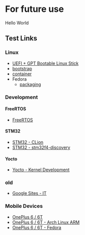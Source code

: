 # For future use

Hello World

## Test Links

### Linux

* [UEFI + GPT Bootable Linux Stick](linux/usb-boot.md)
* [bootstrap](linux/bootstrap.md)
* [container](linux/container.md)
* Fedora
  * [packaging](linux/fedora-packaging.md)

### Development

#### FreeRTOS

* [FreeRTOS](development/FreeRTOS/FreeRTOS.md)

#### STM32

* [STM32 - CLion](development/stm32/c-cxx-stm32-clion.md)
* [STM32 - stm32f4-discovery](development/stm32/c-cxx-stm32-stm32f4-discovery.md)

#### Yocto

* [Yocto - Kernel Development](development/yocto/kernel-development.md)

### old

* [Google Sites - IT](https://sites.google.com/u/0/d/0Bx99QXY8p6gvendwNERaTGdIbWM/p/0Bx99QXY8p6gvMEJkQ1l1S2JDczA/preview?resourcekey=0-U9HHB-2Q_6c88OLNPRduPw)

### Mobile Devices

* [OnePlus 6 / 6T](mobile-devices/oneplus_6_6t.md)
* [OnePlus 6 / 6T - Arch Linux ARM](mobile-devices/op6-instructions-alarm.md)
* [OnePlus 6 / 6T - Fedora](mobile-devices/op6-instructions-fedora.md)
